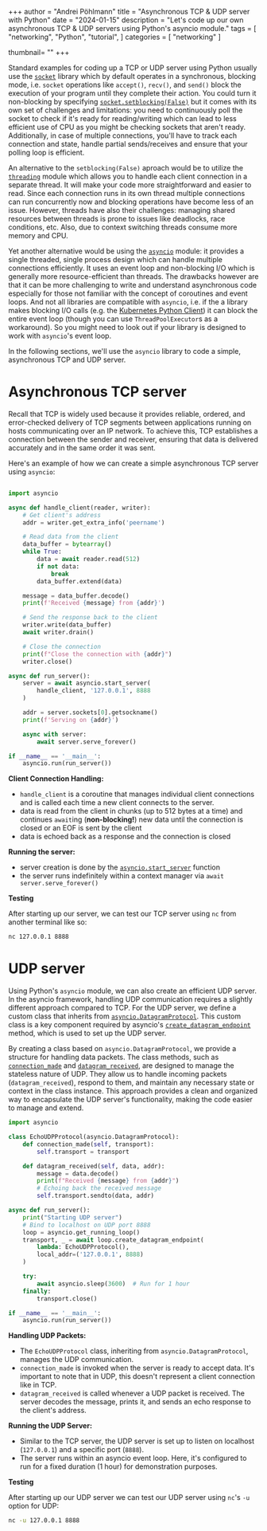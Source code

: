 +++ author = "Andrei Pöhlmann"
title = "Asynchronous TCP & UDP server with Python"
date = "2024-01-15"
description = "Let's code up our own asynchronous TCP & UDP servers using Python's asyncio module."
tags = [
"networking",
"Python",
"tutorial",
]
categories = [
"networking"
]

thumbnail= ""
+++

Standard examples for coding up a TCP or UDP server using Python usually use the [`socket`](https://docs.python.org/3/library/socket.html#) library which by default operates in a synchronous, blocking mode, i.e. `socket` operations like `accept()`, `recv()`, and `send()` block the execution of your program until they complete their action. You could turn it non-blocking by specifying [`socket.setblocking(False)`](https://docs.python.org/3/library/socket.html#socket.socket.setblocking) but it comes with its own set of challenges and limitations: you need to continuously poll the socket to check if it's ready for reading/writing which can lead to less efficient use of CPU as you might be checking sockets that aren't ready. Additionally, in case of multiple connections, you'll have to track each connection and state, handle partial sends/receives and ensure that your polling loop is efficient.

An alternative to the `setblocking(False)` aproach would be to utilize the [`threading`](https://docs.python.org/3/library/threading.html) module which allows you to handle each client connection in a separate thread. It will make your code more straightforward and easier to read. Since each connection runs in its own thread multiple connections can run concurrently now and blocking operations have become less of an issue. However, threads have also their challenges: managing shared resources between threads is prone to issues like deadlocks, race conditions, etc. Also, due to context switching threads consume more memory and CPU.

Yet another alternative would be using the [`asyncio`](https://docs.python.org/3/library/asyncio.html) module: it provides a single threaded, single process design which can handle multiple connections efficiently. It uses an event loop and non-blocking I/O which is generally more resource-efficient than threads. The drawbacks however are that it can be more challenging to write and understand asynchronous code especially for those not familiar with the concept of coroutines and event loops. And not all libraries are compatible with `asyncio`, i.e. if the a library makes blocking I/O calls (e.g. the [Kubernetes Python Client](https://github.com/kubernetes-client/python)) it can block the entire event loop (though you can use `ThreadPoolExecutor`s as a workaround). So you might need to look out if your library is designed to work with `asyncio`'s event loop.

In the following sections, we'll use the `asyncio` library to code a simple, asynchronous TCP and UDP server. 

# Asynchronous TCP server

Recall that TCP is widely used because it provides reliable, ordered, and error-checked delivery of TCP segments between applications running on hosts communicating over an IP network. To achieve this, TCP establishes a connection between the sender and receiver, ensuring that data is delivered accurately and in the same order it was sent.

Here's an example of how we can create a simple asynchronous TCP server using `asyncio`:

```Python 

import asyncio

async def handle_client(reader, writer):
    # Get client's address
    addr = writer.get_extra_info('peername')

    # Read data from the client
    data_buffer = bytearray()
    while True:
        data = await reader.read(512)
        if not data:
            break
        data_buffer.extend(data)

    message = data_buffer.decode()
    print(f'Received {message} from {addr}')

    # Send the response back to the client
    writer.write(data_buffer)
    await writer.drain()

    # Close the connection
    print(f"Close the connection with {addr}")
    writer.close()

async def run_server():
    server = await asyncio.start_server(
        handle_client, '127.0.0.1', 8888
    )

    addr = server.sockets[0].getsockname()
    print(f'Serving on {addr}')

    async with server:
        await server.serve_forever()

if __name__ == '__main__':
    asyncio.run(run_server())
```

**Client Connection Handling:** 
* `handle_client` is a coroutine that manages individual client connections and is called each time a new client connects to the server. 
* data is read from the client in chunks (up to 512 bytes at a time) and continues `await`ing (**non-blocking!**) new data until the connection is closed or an EOF is sent by the client
* data is echoed back as a response and the connection is closed

**Running the server:**

* server creation is done by the [`asyncio.start_server`](https://docs.python.org/3/library/asyncio-stream.html#asyncio.start_server) function
* the server runs indefinitely within a context manager via `await server.serve_forever()`

**Testing**

After starting up our server, we can test our TCP server using `nc` from another terminal like so:

```bash
nc 127.0.0.1 8888
```


# UDP server

Using Python's `asyncio` module, we can also create an efficient UDP server. In the asyncio framework, handling UDP communication requires a slightly different approach compared to TCP. For the UDP server, we define a custom class that inherits from [`asyncio.DatagramProtocol`](https://docs.python.org/3/library/asyncio-protocol.html#datagram-protocols). This custom class is a key component required by asyncio's [`create_datagram_endpoint`](https://docs.python.org/3/library/asyncio-eventloop.html#asyncio.loop.create_datagram_endpoint) method, which is used to set up the UDP server.

By creating a class based on `asyncio.DatagramProtocol`, we provide a structure for handling data packets. The class methods, such as [`connection_made`](https://docs.python.org/3/library/asyncio-protocol.html#asyncio.BaseProtocol.connection_made) and [`datagram_received`](https://docs.python.org/3/library/asyncio-protocol.html#asyncio.DatagramProtocol.datagram_received), are designed to manage the stateless nature of UDP. They allow us to handle incoming packets (`datagram_received`), respond to them, and maintain any necessary state or context in the class instance. This approach provides a clean and organized way to encapsulate the UDP server's functionality, making the code easier to manage and extend.


```Python
import asyncio

class EchoUDPProtocol(asyncio.DatagramProtocol):
    def connection_made(self, transport):
        self.transport = transport

    def datagram_received(self, data, addr):
        message = data.decode()
        print(f"Received {message} from {addr}")
        # Echoing back the received message
        self.transport.sendto(data, addr)

async def run_server():
    print("Starting UDP server")
    # Bind to localhost on UDP port 8888
    loop = asyncio.get_running_loop()
    transport, _ = await loop.create_datagram_endpoint(
        lambda: EchoUDPProtocol(),
        local_addr=('127.0.0.1', 8888)
    )

    try:
        await asyncio.sleep(3600)  # Run for 1 hour
    finally:
        transport.close()

if __name__ == '__main__':
    asyncio.run(run_server())

```

**Handling UDP Packets:**

* The `EchoUDPProtocol` class, inheriting from `asyncio.DatagramProtocol`, manages the UDP communication.
* `connection_made` is invoked when the server is ready to accept data. It's important to note that in UDP, this doesn't represent a client connection like in TCP.
* `datagram_received` is called whenever a UDP packet is received. The server decodes the message, prints it, and sends an echo response to the client's address.

**Running the UDP Server:**

* Similar to the TCP server, the UDP server is set up to listen on localhost (`127.0.0.1`) and a specific port (`8888`).
* The server runs within an asyncio event loop. Here, it's configured to run for a fixed duration (1 hour) for demonstration purposes.

**Testing**

After starting up our UDP server we can test our UDP server using `nc`'s `-u` option for UDP:

```bash
nc -u 127.0.0.1 8888
```
